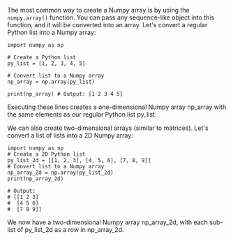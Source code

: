 The most common way to create a Numpy array is by using the `numpy.array()`
function. You can pass any sequence-like object into this function, and it will be converted into an array. Let's convert a regular Python list into a Numpy array:

```
import numpy as np

# Create a Python list
py_list = [1, 2, 3, 4, 5]

# Convert list to a Numpy array
np_array = np.array(py_list)

print(np_array) # Output: [1 2 3 4 5]
```

Executing these lines creates a one-dimensional Numpy array np_array with the same elements as our regular Python list py_list.

We can also create two-dimensional arrays (similar to matrices). Let's convert a list of lists into a 2D Numpy array:

```
import numpy as np
# Create a 2D Python list
py_list_2d = [[1, 2, 3], [4, 5, 6], [7, 8, 9]]
# Convert list to a Numpy array
np_array_2d = np.array(py_list_2d)
print(np_array_2d)

# Output:
# [[1 2 3]
#  [4 5 6]
#  [7 8 9]]
```
We now have a two-dimensional Numpy array np_array_2d, with each sub-list of py_list_2d as a row in np_array_2d.
